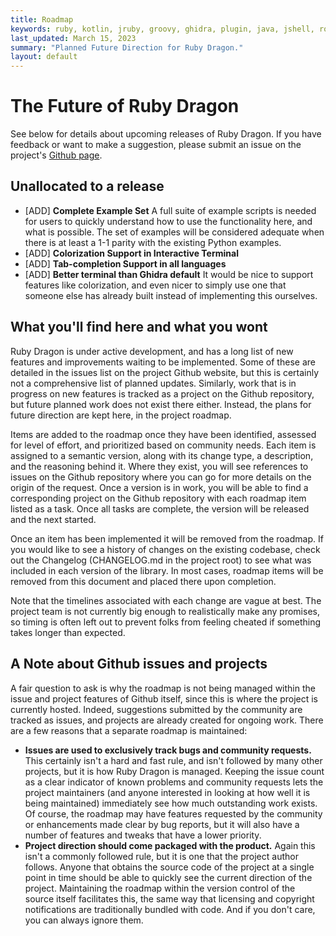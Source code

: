 ```yaml
---
title: Roadmap
keywords: ruby, kotlin, jruby, groovy, ghidra, plugin, java, jshell, roadmap, future, dragon, rubydragon
last_updated: March 15, 2023
summary: "Planned Future Direction for Ruby Dragon."
layout: default
---
```


# The Future of Ruby Dragon
See below for details about upcoming releases of Ruby Dragon. If you have feedback
or want to make a suggestion, please submit an issue on the project's
[Github page](https://github.com/goatshriek/ruby-dragon).


## Unallocated to a release
 * [ADD] **Complete Example Set**
   A full suite of example scripts is needed for users to quickly understand how
   to use the functionality here, and what is possible. The set of examples will
   be considered adequate when there is at least a 1-1 parity with the existing
   Python examples.
 * [ADD] **Colorization Support in Interactive Terminal**
 * [ADD] **Tab-completion Support in all languages**
 * [ADD] **Better terminal than Ghidra default**
   It would be nice to support features like colorization, and even nicer to
   simply use one that someone else has already built instead of implementing
   this ourselves.


## What you'll find here and what you wont
Ruby Dragon is under active development, and has a long list of new features and
improvements waiting to be implemented. Some of these are detailed in the issues
list on the project Github website, but this is certainly not a comprehensive
list of planned updates. Similarly, work that is in progress on new features is
tracked as a project on the Github repository, but future planned work does not
exist there either. Instead, the plans for future direction are kept here, in
the project roadmap.

Items are added to the roadmap once they have been identified, assessed for
level of effort, and prioritized based on community needs. Each item is assigned
to a semantic version, along with its change type, a description, and the
reasoning behind it. Where they exist, you will see references to issues on the
Github repository where you can go for more details on the origin of the
request. Once a version is in work, you will be able to find a corresponding
project on the Github repository with each roadmap item listed as a task. Once
all tasks are complete, the version will be released and the next started.

Once an item has been implemented it will be removed from the roadmap. If you
would like to see a history of changes on the existing codebase, check out the
Changelog (CHANGELOG.md in the project root) to see what was included in each
version of the library. In most cases, roadmap items will be removed from this
document and placed there upon completion.

Note that the timelines associated with each change are vague at best. The
project team is not currently big enough to realistically make any promises, so
timing is often left out to prevent folks from feeling cheated if something
takes longer than expected.


## A Note about Github issues and projects
A fair question to ask is why the roadmap is not being managed within the issue
and project features of Github itself, since this is where the project is
currently hosted. Indeed, suggestions submitted by the community are tracked as
issues, and projects are already created for ongoing work. There are a few
reasons that a separate roadmap is maintained:
 * **Issues are used to exclusively track bugs and community requests.**
   This certainly isn't a hard and fast rule, and isn't followed by many other
   projects, but it is how Ruby Dragon is managed. Keeping the issue count as a
   clear indicator of known problems and community requests lets the project
   maintainers (and anyone interested in looking at how well it is being
   maintained) immediately see how much outstanding work exists. Of course,
   the roadmap may have features requested by the community or enhancements made
   clear by bug reports, but it will also have a number of features and tweaks
   that have a lower priority.
 * **Project direction should come packaged with the product.**
   Again this isn't a commonly followed rule, but it is one that the project
   author follows. Anyone that obtains the source code of the project at a
   single point in time should be able to quickly see the current direction of
   the project. Maintaining the roadmap within the version control of the source
   itself facilitates this, the same way that licensing and copyright
   notifications are traditionally bundled with code. And if you don't care,
   you can always ignore them.

